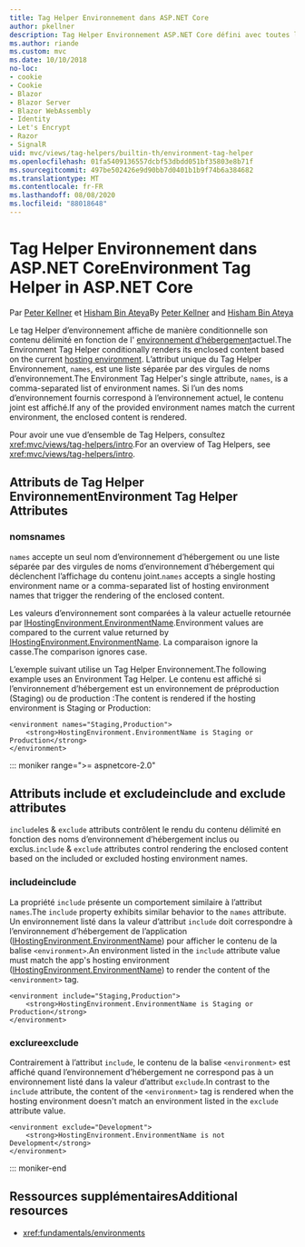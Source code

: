 ```yaml
---
title: Tag Helper Environnement dans ASP.NET Core
author: pkellner
description: Tag Helper Environnement ASP.NET Core défini avec toutes les propriétés
ms.author: riande
ms.custom: mvc
ms.date: 10/10/2018
no-loc:
- cookie
- Cookie
- Blazor
- Blazor Server
- Blazor WebAssembly
- Identity
- Let's Encrypt
- Razor
- SignalR
uid: mvc/views/tag-helpers/builtin-th/environment-tag-helper
ms.openlocfilehash: 01fa5409136557dcbf53dbdd051bf35803e8b71f
ms.sourcegitcommit: 497be502426e9d90bb7d0401b1b9f74b6a384682
ms.translationtype: MT
ms.contentlocale: fr-FR
ms.lasthandoff: 08/08/2020
ms.locfileid: "88018648"
---
```

# <a name="environment-tag-helper-in-aspnet-core"></a><span data-ttu-id="ba86f-103">Tag Helper Environnement dans ASP.NET Core</span><span class="sxs-lookup"><span data-stu-id="ba86f-103">Environment Tag Helper in ASP.NET Core</span></span>

<span data-ttu-id="ba86f-104">Par [Peter Kellner](https://peterkellner.net) et [Hisham Bin Ateya](https://twitter.com/hishambinateya)</span><span class="sxs-lookup"><span data-stu-id="ba86f-104">By [Peter Kellner](https://peterkellner.net) and [Hisham Bin Ateya](https://twitter.com/hishambinateya)</span></span>

<span data-ttu-id="ba86f-105">Le tag Helper d’environnement affiche de manière conditionnelle son contenu délimité en fonction de l' [environnement d’hébergement](xref:fundamentals/environments)actuel.</span><span class="sxs-lookup"><span data-stu-id="ba86f-105">The Environment Tag Helper conditionally renders its enclosed content based on the current [hosting environment](xref:fundamentals/environments).</span></span> <span data-ttu-id="ba86f-106">L’attribut unique du Tag Helper Environnement, `names`, est une liste séparée par des virgules de noms d’environnement.</span><span class="sxs-lookup"><span data-stu-id="ba86f-106">The Environment Tag Helper's single attribute, `names`, is a comma-separated list of environment names.</span></span> <span data-ttu-id="ba86f-107">Si l’un des noms d’environnement fournis correspond à l’environnement actuel, le contenu joint est affiché.</span><span class="sxs-lookup"><span data-stu-id="ba86f-107">If any of the provided environment names match the current environment, the enclosed content is rendered.</span></span>

<span data-ttu-id="ba86f-108">Pour avoir une vue d’ensemble de Tag Helpers, consultez <xref:mvc/views/tag-helpers/intro>.</span><span class="sxs-lookup"><span data-stu-id="ba86f-108">For an overview of Tag Helpers, see <xref:mvc/views/tag-helpers/intro>.</span></span>

## <a name="environment-tag-helper-attributes"></a><span data-ttu-id="ba86f-109">Attributs de Tag Helper Environnement</span><span class="sxs-lookup"><span data-stu-id="ba86f-109">Environment Tag Helper Attributes</span></span>

### <a name="names"></a><span data-ttu-id="ba86f-110">noms</span><span class="sxs-lookup"><span data-stu-id="ba86f-110">names</span></span>

<span data-ttu-id="ba86f-111">`names` accepte un seul nom d’environnement d’hébergement ou une liste séparée par des virgules de noms d’environnement d’hébergement qui déclenchent l’affichage du contenu joint.</span><span class="sxs-lookup"><span data-stu-id="ba86f-111">`names` accepts a single hosting environment name or a comma-separated list of hosting environment names that trigger the rendering of the enclosed content.</span></span>

<span data-ttu-id="ba86f-112">Les valeurs d’environnement sont comparées à la valeur actuelle retournée par [IHostingEnvironment.EnvironmentName](xref:Microsoft.AspNetCore.Hosting.IHostingEnvironment.EnvironmentName*).</span><span class="sxs-lookup"><span data-stu-id="ba86f-112">Environment values are compared to the current value returned by [IHostingEnvironment.EnvironmentName](xref:Microsoft.AspNetCore.Hosting.IHostingEnvironment.EnvironmentName*).</span></span> <span data-ttu-id="ba86f-113">La comparaison ignore la casse.</span><span class="sxs-lookup"><span data-stu-id="ba86f-113">The comparison ignores case.</span></span>

<span data-ttu-id="ba86f-114">L’exemple suivant utilise un Tag Helper Environnement.</span><span class="sxs-lookup"><span data-stu-id="ba86f-114">The following example uses an Environment Tag Helper.</span></span> <span data-ttu-id="ba86f-115">Le contenu est affiché si l’environnement d’hébergement est un environnement de préproduction (Staging) ou de production :</span><span class="sxs-lookup"><span data-stu-id="ba86f-115">The content is rendered if the hosting environment is Staging or Production:</span></span>

```cshtml
<environment names="Staging,Production">
    <strong>HostingEnvironment.EnvironmentName is Staging or Production</strong>
</environment>
```

::: moniker range=">= aspnetcore-2.0"

## <a name="include-and-exclude-attributes"></a><span data-ttu-id="ba86f-116">Attributs include et exclude</span><span class="sxs-lookup"><span data-stu-id="ba86f-116">include and exclude attributes</span></span>

<span data-ttu-id="ba86f-117">`include`les & `exclude` attributs contrôlent le rendu du contenu délimité en fonction des noms d’environnement d’hébergement inclus ou exclus.</span><span class="sxs-lookup"><span data-stu-id="ba86f-117">`include` & `exclude` attributes control rendering the enclosed content based on the included or excluded hosting environment names.</span></span>

### <a name="include"></a><span data-ttu-id="ba86f-118">include</span><span class="sxs-lookup"><span data-stu-id="ba86f-118">include</span></span>

<span data-ttu-id="ba86f-119">La propriété `include` présente un comportement similaire à l’attribut `names`.</span><span class="sxs-lookup"><span data-stu-id="ba86f-119">The `include` property exhibits similar behavior to the `names` attribute.</span></span> <span data-ttu-id="ba86f-120">Un environnement listé dans la valeur d’attribut `include` doit correspondre à l’environnement d’hébergement de l’application ([IHostingEnvironment.EnvironmentName](xref:Microsoft.AspNetCore.Hosting.IHostingEnvironment.EnvironmentName*)) pour afficher le contenu de la balise `<environment>`.</span><span class="sxs-lookup"><span data-stu-id="ba86f-120">An environment listed in the `include` attribute value must match the app's hosting environment ([IHostingEnvironment.EnvironmentName](xref:Microsoft.AspNetCore.Hosting.IHostingEnvironment.EnvironmentName*)) to render the content of the `<environment>` tag.</span></span>

```cshtml
<environment include="Staging,Production">
    <strong>HostingEnvironment.EnvironmentName is Staging or Production</strong>
</environment>
```

### <a name="exclude"></a><span data-ttu-id="ba86f-121">exclure</span><span class="sxs-lookup"><span data-stu-id="ba86f-121">exclude</span></span>

<span data-ttu-id="ba86f-122">Contrairement à l’attribut `include`, le contenu de la balise `<environment>` est affiché quand l’environnement d’hébergement ne correspond pas à un environnement listé dans la valeur d’attribut `exclude`.</span><span class="sxs-lookup"><span data-stu-id="ba86f-122">In contrast to the `include` attribute, the content of the `<environment>` tag is rendered when the hosting environment doesn't match an environment listed in the `exclude` attribute value.</span></span>

```cshtml
<environment exclude="Development">
    <strong>HostingEnvironment.EnvironmentName is not Development</strong>
</environment>
```

::: moniker-end

## <a name="additional-resources"></a><span data-ttu-id="ba86f-123">Ressources supplémentaires</span><span class="sxs-lookup"><span data-stu-id="ba86f-123">Additional resources</span></span>

* <xref:fundamentals/environments>
